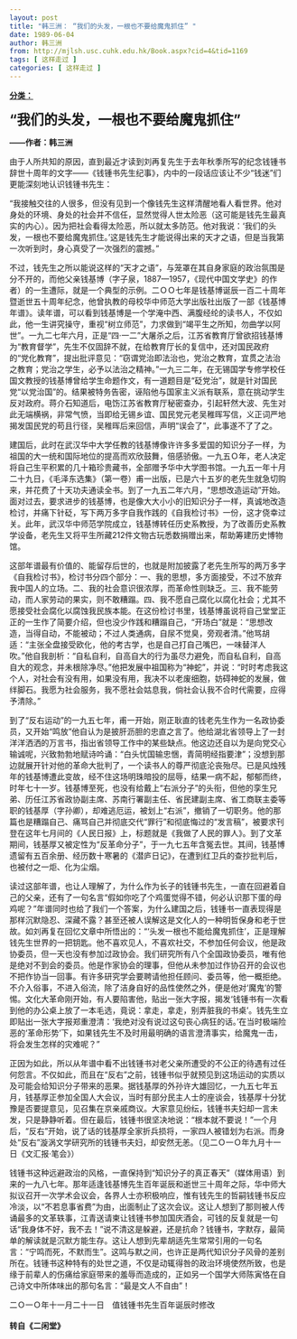 ```yaml
---
layout: post
title: "韩三洲： “我们的头发，一根也不要给魔鬼抓住” "
date: 1989-06-04
author: 韩三洲
from: http://mjlsh.usc.cuhk.edu.hk/Book.aspx?cid=4&tid=1169
tags: [ 这样走过 ]
categories: [ 这样走过 ]
---
```


<div style="margin: 15px 10px 10px 0px;">
 <div>
  <span id="ctl00_ContentPlaceHolder1_chapter1_SubjectLabel" style="font-weight:bold;text-decoration:underline;">
   分类：
  </span>
 </div>
 <p>
  <strong>
   <font size="5">
    “我们的头发，一根也不要给魔鬼抓住”
   </font>
  </strong>
 </p>
 <p>
  <strong>
   ——作者：韩三洲
  </strong>
 </p>
 <p>
  由于人所共知的原因，直到最近才读到刘再复先生于去年秋季所写的纪念钱锺书辞世十周年的文字——《钱锺书先生纪事》，内中的一段话应该让不少“钱迷”们更能深刻地认识钱锺书先生：
 </p>
 <p>
  “我接触交往的人很多，但没有见到一个像钱先生这样清醒地看人看世界。他对身处的环境、身处的社会并不信任，显然觉得人世太险恶（这可能是钱先生最真实的内心）。因为把社会看得太险恶，所以就太多防范。他对我说：‘我们的头发，一根也不要给魔鬼抓住。’这是钱先生才能说得出来的天才之语，但是当我第一次听到时，身心真受了一次强烈的震撼。”
 </p>
 <p>
  不过，钱先生之所以能说这样的“天才之语”，与笼罩在其自身家庭的政治氛围是分不开的，而他父亲钱基博（字子泉，1887—1957，《现代中国文学史》的作者）的一生遭际，就是一个典型的示例。二ＯＯ七年是钱基博诞辰一百二十周年暨逝世五十周年纪念，他曾执教的母校华中师范大学出版社出版了一部《钱基博年谱》。读年谱，可以看到钱基博是一个学淹中西、满腹经纶的读书人，不仅如此，他一生讲究操守，重视“树立师范”，力求做到“竭平生之所知，勿曲学以阿世”。一九二七年六月，正是“四·一二”大屠杀之后，江苏省教育厅曾欲招钱基博为“教育督学”，先生不仅固辞不就，在给教育厅长的复信中，还对国民政府的“党化教育”，提出批评意见：“窃谓党治即法治也，党治之教育，宜贯之法治之教育；党治之学生，必予以法治之精神。”一九三二年，在无锡国学专修学校任国文教授的钱基博曾给学生命题作文，有一道题目是“砭党治”，就是针对国民党“以党治国”的。结果被特务告密，诬陷他与国家主义派有联系，意在挑动学生反对政府。蒋介石知道后，电饬江苏省教育厅秘密查办，引起轩然大波、先生对此无端横祸，非常气愤，当即给无锡乡谊、国民党元老吴稚晖写信，义正词严地揭发国民党的苟且行径，吴稚晖后来回信，声明“误会了”，此事遂不了了之。
 </p>
 <p>
  建国后，此时在武汉华中大学任教的钱基博像许许多多爱国的知识分子一样，为祖国的大一统和国际地位的提高而欢欣鼓舞，倍感骄傲。一九五Ｏ年，老人决定将自己生平积累的几十箱珍贵藏书，全部赠予华中大学图书馆。一九五一年十月二十九日，《毛泽东选集》（第一卷）甫一出版，已是六十五岁的老先生就急切购来，并花费了十天功夫通读全书。到了一九五二年六月，“思想改造运动”开始。面对过去，要求进步的钱基博，也是像大大小小的旧知识分子一样，真诚地改造检讨，并痛下针砭，写下两万多字自我作践的《自我检讨书》一份，这才侥幸过关。此年，武汉华中师范学院成立，钱基博转任历史系教授，为了改善历史系教学设备，老先生又将平生所藏212件文物古玩悉数捐赠出来，帮助筹建历史博物馆。
 </p>
 <p>
  这部年谱最有价值的、能留存后世的，也就是附加披露了老先生所写的两万多字《自我检讨书》，检讨书分四个部分：一、我的思想，多方面接受，不过不放弃我中国人的立场。二、我的社会意识很浓厚，而革命性则缺乏。三、我不能劳动，而人家劳动的果实，则不敢糟蹋。四、我不愿自己腐化以腐化社会；尤其不愿接受社会腐化以腐蚀我民族本能。在这份检讨书里，钱基博虽说将自己堂堂正正的一生作了简要介绍，但也没少作践和糟蹋自己，“开场白”就是：“思想改造，当得自动，不能被动；不过人类通病，自尿不觉臭，旁观者清。”他骂胡适：“主张全盘接受欧化，他的考古学，也是自己打自己嘴巴，一味替洋人吹。”他自我剖析：“自私自利，自高自大的行为虽尽力避免，而自私自利，自高自大的观念，并未根除净尽。”他把发展中祖国称为“神蛇”，并说：“时时考虑我这个人，对社会有没有用，如果没有用，我决不以老废细胞，妨碍神蛇的发展，做绊脚石。我愿为社会服务，我不愿社会姑息我，倘社会认我不合时代需要，应得予清除。”
 </p>
 <p>
  到了“反右运动”的一九五七年，甫一开始，刚正耿直的钱老先生作为一名政协委员，又开始“鸣放”他自认为是披肝沥胆的忠直之言了。他给湖北省领导上了一封洋洋洒洒的万言书，指出省领导工作中的某些缺点。他这边还自以为是向党交心输诚呢，兴致勃勃地赋诗吟诵：“白头忧国输忠悃，青简明经指要津”；没想到那边就展开针对他的革命大批判了，一个读书人的尊严彻底沦丧殆尽。已是风烛残年的钱基博遭此变故，经不住这场明珠暗投的屈辱，结果一病不起，郁郁而终，时年七十一岁。钱基博至死，也没有给戴上“右派分子”的头衔，但他的孪生兄弟、历任江苏省政协副主席、苏南行署副主任、省民建副主席、省工商联主委等职的钱基厚（字孙卿），却难逃厄运，被划上“右派”，撤销了一切职务。他的那篇也是糟蹋自己、痛骂自己并彻底交代“罪行”和彻底悔过的“发言稿”，被要求刊登在这年七月间的《人民日报》上，标题就是《我做了人民的罪人》。到了文革期间，钱基厚又被定性为“反革命分子”，于一九七五年含冤去世。其间，钱基博遗留有五百余册、经历数十寒暑的《潜庐日记》，在遭到红卫兵的查抄批判后，也被付之一炬、化为尘烟。
 </p>
 <p>
  读过这部年谱，也让人理解了，为什么作为长子的钱锺书先生，一直在回避着自己的父亲，还有了一句名言“假如你吃了个鸡蛋觉得不错，何必认识那下蛋的母鸡呢？”年谱同时也给了我们一个答案，为什么建国之后，钱锺书一直表现得是那样沉默隐忍、深藏不露？甚至还被人误解这是文化人的一种明哲保身和老于世故。如刘再复在回忆文章中所悟出的：“‘头发一根也不能给魔鬼抓住’，正是理解钱先生世界的一把钥匙。他不喜欢见人，不喜欢社交，不参加任何会议，他是政协委员，但一天也没有参加过政协会。我们研究所有八个全国政协委员，唯有他是绝对不到会的委员。他是作家协会的理事，但他从未参加过作协召开的会议也不把作协当一回事。有许多研究学会要聘请他担任顾问、委员等，他一概拒绝。不介入俗事，不进入俗流，除了洁身自好的品性使然之外，便是他对‘魔鬼’的警惕。文化大革命刚开始，有人要陷害他，贴出一张大字报，揭发‘钱锺书有一次看到他的办公桌上放了一本毛选，竟说：拿走，拿走，别弄脏我的书桌’。钱先生立即贴出一张大字报郑重澄清：‘我绝对没有说过这句丧心病狂的话。’在当时极端险恶的‘革命形势’下，如果钱先生不及时用最明确的语言澄清事实，给魔鬼一击，将会发生怎样的灾难呢？”
 </p>
 <p>
  正因为如此，所以从年谱中看不出钱锺书对老父亲所遭受的不公正的待遇有过任何怨言。不仅如此，而且在“反右”之前，钱锺书似乎就预见到这场运动的实质以及可能会给知识分子带来的恶果。据钱基厚的外孙许大雄回忆，一九五七年五月，钱基厚正参加全国人大会议，当时有部分民主人士的座谈会，钱基厚十分犹豫是否要提意见，见召集在京亲戚商议。大家意见纷纭，钱锺书夫妇却一言未发，只是静静听着。但在最后，钱锺书很坚决地说：“根本就不要说！”一个月后，“反右”开始，说了话的钱基厚全家折兵损将，一家四人被错划为右派。而身处“反右”漩涡文学研究所的钱锺书夫妇，却安然无恙。（见二Ｏ一Ｏ年九月十一日《文汇报·笔会》）
 </p>
 <p>
  钱锺书这种远避政治的风格，一直保持到“知识分子的真正春天”（媒体用语）到来的一九八七年。那年适逢钱基博先生百年诞辰和逝世三十周年之际，华中师大拟议召开一次学术会议会，各界人士亦积极响应，惟有钱先生的哲嗣钱锺书反应冷淡，以“不若息事省费”为由，出面制止了这次会议。这让人想到了那则被人传诵最多的文革轶事，江青送请柬让钱锺书参加国庆酒会，可钱的反复就是一句话“我身体不好，我不去！”说不清这是躲避，还是抗命？钱锺书，字默存，最简单的解读就是沉默方能生存。这让人想到先辈胡适先生常常引用的一句名言：“宁鸣而死，不默而生”。这鸣与默之间，也许正是两代知识分子风骨的差别所在。钱锺书这种特有的处世之道，不仅是动辄得咎的政治环境使然所致，也是缘于前辈人的伤痛给家庭带来的羞辱而造成的，正如另一个国学大师陈寅恪在自己诗文中所体味出的那句名言：“最是文人不自由”！
 </p>
 <p>
  二Ｏ一Ｏ年十一月二十一日　值钱锺书先生百年诞辰时修改
  <br/>
  <br/>
  <strong>
   转自《二闲堂》
  </strong>
 </p>
</div>

